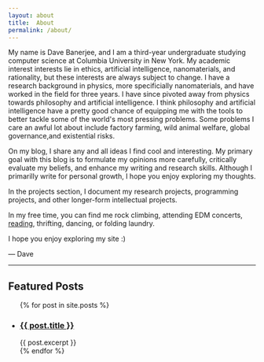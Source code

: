 ```yaml
---
layout: about
title:  About
permalink: /about/
---
```


My name is Dave Banerjee, and I am a third-year undergraduate studying computer science at Columbia University in New York. My academic interest interests lie in ethics, artificial intelligence, nanomaterials, and rationality, but these interests are always subject to change. I have a research background in physics, more specificially nanomaterials, and have worked in the field for three years. I have since pivoted away from physics towards philosophy and artificial intelligence. I think philosophy and artificial intelligence have a pretty good chance of equipping me with the tools to better tackle some of the world's most pressing problems. Some problems I care an awful lot about include factory farming, wild animal welfare, global governance,and existential risks.

On my blog, I share any and all ideas I find cool and interesting. My primary goal with this blog is to formulate my opinions more carefully, critically evaluate my beliefs, and enhance my writing and research skills. Although I primarilly write for personal growth, I hope you enjoy exploring my thoughts.

In the projects section, I document my research projects, programming projects, and other longer-form intellectual projects.

In my free time, you can find me rock climbing, attending EDM concerts, [reading](https://www.goodreads.com/user/show/136154707-dave-banerjee), thrifting, dancing, or folding laundry.

I hope you enjoy exploring my site :)

— Dave

---

<h2>Featured Posts</h2>

<ul>
  {% for post in site.posts %}
    <li>
      <h3><a href="{{ post.url }}">{{ post.title }}</a></h3>
      {{ post.excerpt }}
    </li>
  {% endfor %}
</ul>